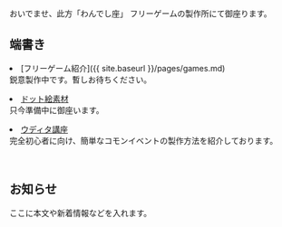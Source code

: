 <link rel="stylesheet" href="assets/css/custom.css">
おいでませ、此方「わんでし座」  
フリーゲームの製作所にて御座ります。

  <div>
    <h2>端書き</h2>  
    <p><li>[フリーゲーム紹介]({{ site.baseurl }}/pages/games.md)</li>
    鋭意製作中です。暫しお待ちください。</p>
    <p><li><a href="https://onedeshiza.github.io/game_woven-scroll/blob/d8dbe3262d2951e1842ad35b7d2826f100dc9127/pages/dot-assets.md">ドット絵素材</a></li>
    只今準備中に御座います。</p>
    <p><li><a href="https://onedeshiza.github.io/game_woven-scroll/blob/d8dbe3262d2951e1842ad35b7d2826f100dc9127/pages/tutorials.md">ウディタ講座</a></li>
    完全初心者に向け、簡単なコモンイベントの製作方法を紹介しております。</p>
    <br>
    <h2>お知らせ</h2>
    <p>ここに本文や新着情報などを入れます。</p>
  </div>
